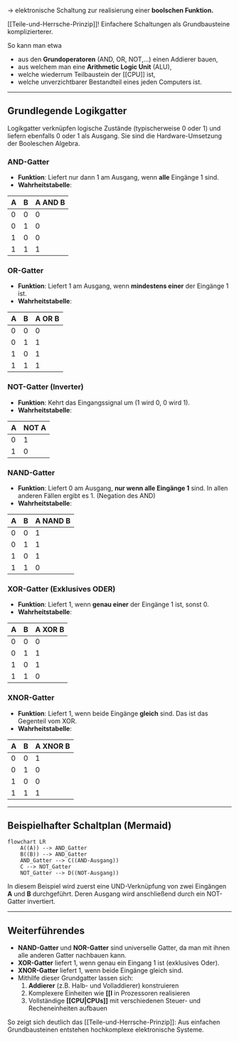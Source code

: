 -> elektronische Schaltung zur realisierung einer **boolschen Funktion.**

[[Teile-und-Herrsche-Prinzip]]! Einfachere Schaltungen als Grundbausteine komplizierterer.

So kann man etwa 
* aus den **Grundoperatoren** (AND, OR, NOT,...) einen Addierer bauen,
* aus welchem man eine **Arithmetic Logic Unit** (ALU),
* welche wiederrum Teilbaustein der [[CPU]] ist,
* welche unverzichtbarer Bestandteil eines jeden Computers ist.

---

## Grundlegende Logikgatter

Logikgatter verknüpfen logische Zustände (typischerweise 0 oder 1) und liefern ebenfalls 0 oder 1 als Ausgang. Sie sind die Hardware-Umsetzung der Booleschen Algebra.
### AND-Gatter
- **Funktion**: Liefert nur dann 1 am Ausgang, wenn **alle** Eingänge 1 sind.
- **Wahrheitstabelle**:

| A | B | A AND B |
|---|---|---------|
| 0 | 0 |    0    |
| 0 | 1 |    0    |
| 1 | 0 |    0    |
| 1 | 1 |    1    |

### OR-Gatter
- **Funktion**: Liefert 1 am Ausgang, wenn **mindestens einer** der Eingänge 1 ist.
- **Wahrheitstabelle**:

| A | B | A OR B |
|---|---|--------|
| 0 | 0 |   0    |
| 0 | 1 |   1    |
| 1 | 0 |   1    |
| 1 | 1 |   1    |

### NOT-Gatter (Inverter)
- **Funktion**: Kehrt das Eingangssignal um (1 wird 0, 0 wird 1).
- **Wahrheitstabelle**:

| A | NOT A |
|---|-------|
| 0 |   1   |
| 1 |   0   |

### NAND-Gatter
- **Funktion**: Liefert 0 am Ausgang, **nur wenn alle Eingänge 1** sind. In allen anderen Fällen ergibt es 1. (Negation des AND)
- **Wahrheitstabelle**:

| A | B | A NAND B |
|---|---|----------|
| 0 | 0 |    1     |
| 0 | 1 |    1     |
| 1 | 0 |    1     |
| 1 | 1 |    0     |

### XOR-Gatter (Exklusives ODER)
- **Funktion**: Liefert 1, wenn **genau einer** der Eingänge 1 ist, sonst 0.
- **Wahrheitstabelle**:

| A | B | A XOR B |
|---|---|---------|
| 0 | 0 |    0    |
| 0 | 1 |    1    |
| 1 | 0 |    1    |
| 1 | 1 |    0    |

### XNOR-Gatter
- **Funktion**: Liefert 1, wenn beide Eingänge **gleich** sind. Das ist das Gegenteil vom XOR.
- **Wahrheitstabelle**:

| A | B | A XNOR B |
|---|---|----------|
| 0 | 0 |    1     |
| 0 | 1 |    0     |
| 1 | 0 |    0     |
| 1 | 1 |    1     |

---

## Beispielhafter Schaltplan (Mermaid)

```mermaid
flowchart LR
    A((A)) --> AND_Gatter
    B((B)) --> AND_Gatter
    AND_Gatter --> C((AND-Ausgang))
    C --> NOT_Gatter
    NOT_Gatter --> D((NOT-Ausgang))
```

In diesem Beispiel wird zuerst eine UND-Verknüpfung von zwei Eingängen **A** und **B** durchgeführt. Deren Ausgang wird anschließend durch ein NOT-Gatter invertiert.

---

## Weiterführendes

- **NAND-Gatter** und **NOR-Gatter** sind universelle Gatter, da man mit ihnen alle anderen Gatter nachbauen kann.
- **XOR-Gatter** liefert 1, wenn genau ein Eingang 1 ist (exklusives Oder).
- **XNOR-Gatter** liefert 1, wenn beide Eingänge gleich sind.
- Mithilfe dieser Grundgatter lassen sich:
  1. **Addierer** (z.B. Halb- und Volladdierer) konstruieren
  2. Komplexere Einheiten wie **[[l** in Prozessoren realisieren
  3. Vollständige **[[CPU|CPUs]]** mit verschiedenen Steuer- und Recheneinheiten aufbauen

So zeigt sich deutlich das [[Teile-und-Herrsche-Prinzip]]: Aus einfachen Grundbausteinen entstehen hochkomplexe elektronische Systeme.